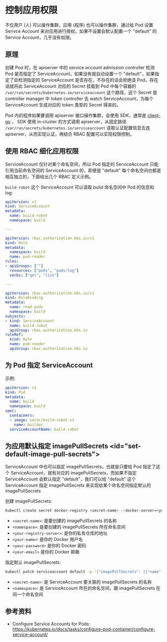 # 控制应用权限

不仅用户 (人) 可以操作集群，应用 (程序) 也可以操作集群，通过给 Pod 设置 Serivce Account 来对应用进行授权，如果不设置会默认配置一个 "default" 的 Service Account，几乎没有权限。

## 原理

创建 Pod 时，在 apiserver 中的 service account admission controller 检测 Pod 是否指定了 ServiceAccount，如果没有就自动设置一个 "default"，如果指定了会检测指定的 ServiceAccount 是否存在，不存在的话会拒绝该 Pod，存在话就将此 ServiceAccount 对应的 Secret 挂载到 Pod 中每个容器的 `/var/run/secrets/kubernetes.io/serviceaccount` 这个路径，这个 Secret 是 controller manager 中 token controller 去 watch ServiceAccount，为每个 ServiceAccount 生成对应的 token 类型的 Secret 得来的。

Pod 内的程序如果要调用 apiserver 接口操作集群，会使用 SDK，通常是 [client-go](https://github.com/kubernetes/client-go) ， SDK 使用 in-cluster 的方式调用 apiserver，从固定路径 `/var/run/secrets/kubernetes.io/serviceaccount` 读取认证配置信息去连 apiserver，从而实现认证，再结合 RBAC 配置可以实现权限控制。

## 使用 RBAC 细化应用权限

ServiceAccount 仅针对某个命名空间，所以 Pod 指定的 ServiceAccount 只能引用当前命名空间的 ServiceAccount 的，即便是 "default" 每个命名空间也都是相互独立的，下面给出几个 RBAC 定义示例。

`build-robot` 这个 ServiceAccount 可以读取 build 命名空间中 Pod 的信息和 log:

``` yaml
apiVersion: v1
kind: ServiceAccount
metadata:
  name: build-robot
  namespace: build

---

apiVersion: rbac.authorization.k8s.io/v1
kind: Role
metadata:
  namespace: build
  name: pod-reader
rules:
- apiGroups: [""]
  resources: ["pods", "pods/log"]
  verbs: ["get", "list"]

---

apiVersion: rbac.authorization.k8s.io/v1
kind: RoleBinding
metadata:
  name: read-pods
  namespace: build
subjects:
- kind: ServiceAccount
  name: build-robot
  apiGroup: rbac.authorization.k8s.io
roleRef:
  kind: Role
  name: pod-reader
  apiGroup: rbac.authorization.k8s.io
```

## 为 Pod 指定 ServiceAccount

示例:

``` yaml
apiVersion: v1
kind: Pod
metadata:
  name: build
  namespace: build
spec:
  containers:
  - image: imroc/build-robot:v1
    name: builder
  serviceAccountName: build-robot
```

## 为应用默认指定 imagePullSecrets <id="set-default-image-pull-secrets"></a>

ServiceAccount 中也可以指定 imagePullSecrets，也就是只要给 Pod 指定了这个 ServiceAccount，就有对应的 imagePullSecrets，而如果不指定 ServiceAccount 会默认指定 "default"，我们可以给 "default" 这个 ServiceAccount 指定 imagePullSecrets 来实现给某个命名空间指定默认的 imagePullSecrets

创建 imagePullSecrets:

``` bash
kubectl create secret docker-registry <secret-name> --docker-server=<your-registry-server> --docker-username=<your-name> --docker-password=<your-password> --docker-email=<your-email> -n <namespace>
```

* `<secret-name>`: 是要创建的 imagePullSecrets 的名称
* `<namespace>`: 是要创建的 imagePullSecrets 所在命名空间
* `<your-registry-server>`: 是你的私有仓库的地址
* `<your-name>`: 是你的 Docker 用户名
* `<your-password>` 是你的 Docker 密码
* `<your-email>` 是你的 Docker 邮箱

指定默认 imagePullSecrets:

``` bash
kubectl patch serviceaccount default -p '{"imagePullSecrets": [{"name": "<secret-name>"}]}' -n <namespace>
```

* `<secret-name>`: 是 ServiceAccount 要关联的 imagePullSecrets 的名称
* `<namespace>`: 是 ServiceAccount 所在的命名空间，跟 imagePullSecrets 在同一个命名空间

## 参考资料

* Configure Service Accounts for Pods: https://kubernetes.io/docs/tasks/configure-pod-container/configure-service-account/
